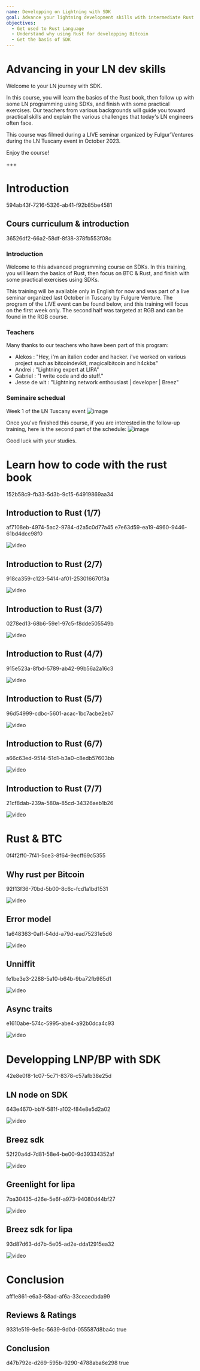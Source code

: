```yaml
---
name: Developping on Lightning with SDK
goal: Advance your lightning development skills with intermediate Rust and SDK training.
objectives:
  - Get used to Rust Language
  - Understand why using Rust for developping Bitcoin
  - Get the basis of SDK 
---
```


# Advancing in your LN dev skills 

Welcome to your LN journey with SDK.

In this course, you will learn the basics of the Rust book, then follow up with some LN programming using SDKs, and finish with some practical exercises. Our teachers from various backgrounds will guide you toward practical skills and explain the various challenges that today's LN engineers often face.

This course was filmed during a LIVE seminar organized by Fulgur'Ventures during the LN Tuscany event in October 2023.

Enjoy the course!

+++

# Introduction
<partId>594ab43f-7216-5326-ab41-f92b85be4581</partId>

## Cours curriculum & introduction 
<chapterId>36526df2-66a2-58df-8f38-378fb553f08c</chapterId>

### Introduction 

Welcome to this advanced programming course on SDKs. In this training, you will learn the basics of Rust, then focus on BTC & Rust, and finish with some practical exercises using SDKs.

This training will be available only in English for now and was part of a live seminar organized last October in Tuscany by Fulgure Venture. The program of the LIVE event can be found below, and this training will focus on the first week only. The second half was targeted at RGB and can be found in the RGB course.

### Teachers

Many thanks to our teachers who have been part of this program:

- Alekos : "Hey, i'm an italien coder and hacker. i've worked on various project such as bitcoindevkit, magicalbitcoin and h4ckbs"
- Andrei : "Lightning expert at LIPA"
- Gabriel : "I write code and do stuff."
- Jesse de wit : "Lightning network enthousiast | developer | Breez"

### Seminaire schedual 

Week 1 of the LN Tuscany event
![image](assets/1.webp)

Once you've finished this course, if you are interested in the follow-up training, here is the second part of the schedule:
![image](assets/2.webp)

Good luck with your studies.

# Learn how to code with the rust book
<partId>152b58c9-fb33-5d3b-9c15-64919869aa34</partId>

## Introduction to Rust (1/7)
<chapterId>af7108eb-4974-5ac2-9784-d2a5c0d77a45</chapterId>
<professorId>e7e63d59-ea19-4960-9446-61bd4dcc98f0</professorId>

![video](https://www.youtube.com/watch?v=aZYhDXE_Gas)

## Introduction to Rust (2/7)
<chapterId>918ca359-c123-5414-af01-253016670f3a</chapterId>

![video](https://youtu.be/Xm8eCv4LQPc)

## Introduction to Rust (3/7)
<chapterId>0278ed13-68b6-59e1-97c5-f8dde505549b</chapterId>

![video](https://youtu.be/R8NeHvHT0uc)

## Introduction to Rust (4/7)
<chapterId>915e523a-8fbd-5789-ab42-99b56a2a16c3</chapterId>

![video](https://youtu.be/et8pKvYiO4c)

## Introduction to Rust (5/7)
<chapterId>96d54999-cdbc-5601-acac-1bc7acbe2eb7</chapterId>

![video](https://youtu.be/PxQkVmxOc40)

## Introduction to Rust (6/7)
<chapterId>a66c63ed-9514-51d1-b3a0-c8edb57603bb</chapterId>

![video](https://youtu.be/3C6hl9BW-Ho)

## Introduction to Rust (7/7)
<chapterId>21cf8dab-239a-580a-85cd-34326aeb1b26</chapterId>

![video](https://youtu.be/SBDcb_AauHM)

# Rust & BTC 
<partId>0f4f2ff0-7f41-5ce3-8f64-9ecff69c5355</partId>

## Why rust per Bitcoin
<chapterId>92f13f36-70bd-5b00-8c6c-fcd1a1bd1531</chapterId>

![video](https://youtu.be/veLj2w6ulpc)

## Error model
<chapterId>1a648363-0aff-54dd-a79d-ead75231e5d6</chapterId>

![video](https://youtu.be/X3VKhLtKTRU)

## Unniffit
<chapterId>fe1be3e3-2288-5a10-b64b-9ba72fb985d1</chapterId>

![video](https://youtu.be/zro9GQpJrH0)

## Async traits
<chapterId>e1610abe-574c-5995-abe4-a92b0dca4c93</chapterId>

![video](https://youtu.be/cz66eTfk0lw)

# Developping LNP/BP with SDK
<partId>42e8e0f8-1c07-5c71-8378-c57afb38e25d</partId>

## LN node on SDK
<chapterId>643e4670-bb1f-581f-a102-f84e8e5d2a02</chapterId>

![video](https://youtu.be/aEzpxuhLdeo)

## Breez sdk
<chapterId>52f20a4d-7d81-58e4-be00-9d39334352af</chapterId>

![video](https://youtu.be/M3ad9BE6ovo)

## Greenlight for lipa
<chapterId>7ba30435-d26e-5e6f-a973-94080d44bf27</chapterId>

![video](https://youtu.be/gKiIPF4apeE)

## Breez sdk for lipa
<chapterId>93d87d63-dd7b-5e05-ad2e-dda12915ea32</chapterId>

![video](https://youtu.be/6VaIVvBKjLY)

# Conclusion
<partId>aff1e861-e6a3-58ad-af6a-33ceaedbda99</partId>



## Reviews & Ratings
<chapterId>9331e519-9e5c-5639-9d0d-055587d8ba4c</chapterId>
<isCourseReview>true</isCourseReview>

## Conclusion
<chapterId>d47b792e-d269-595b-9290-4788aba6e298</chapterId>
<isCourseConclusion>true</isCourseConclusion>
